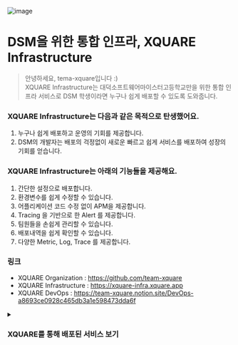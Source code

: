 ![image](https://user-images.githubusercontent.com/67373938/225011454-59943482-b4f7-4a18-adbe-5cf08d711bd4.gif)
# DSM을 위한 통합 인프라, XQUARE Infrastructure
> 안녕하세요, tema-xquare입니다 :)  
XQUARE Infrastructure는 대덕소프트웨어마이스터고등학교만을 위한 통합 인프라 서비스로 DSM 학생이라면 누구나 쉽게 배포할 수 있도록 도와줍니다.

### XQUARE Infrastructure는 다음과 같은 목적으로 탄생했어요.
1. 누구나 쉽게 배포하고 운영의 기회를 제공합니다.
2. DSM의 개발자는 배포의 걱정없이 새로운 빠르고 쉽게 서비스를 배포하여 성장의 기회를 얻습니다.

### XQUARE Infrastructure는 아래의 기능들을 제공해요.
1. 간단한 설정으로 배포합니다.
2. 환경변수를 쉽게 수정할 수 있습니다.
3. 어플리케이션 코드 수정 없이 APM을 제공합니다.
4. Tracing 을 기반으로 한 Alert 를 제공합니다.
5. 팀원들을 손쉽게 관리할 수 있습니다.
6. 배포내역을 쉽게 확인할 수 있습니다.
7. 다양한 Metric, Log, Trace 를 제공합니다.

### 링크
* XQUARE Organization : https://github.com/team-xquare 
* XQUARE Infrastructure : https://xquare-infra.xquare.app
* XQUARE DevOps : https://team-xquare.notion.site/DevOps-a8693ce0928c465db3a1e598473dda6f

<details>
<summary><h3>XQUARE를 통해 배포된 서비스 보기</h3></summary>

### ENTRY

| Service | GitHub | URL |
|---------|--------|-----|
| entry-lts-prod | [GitHub](https://github.com/EntryDSM/Entry-Mono) | [www.entrydsm.hs.kr](https://www.entrydsm.hs.kr) |
| entry-auth-prod | [GitHub](https://github.com/EntryDSM/Entry-Mono) | [auth.entrydsm.hs.kr](https://auth.entrydsm.hs.kr) |
| entry-admission-lts-prod | [GitHub](https://github.com/EntryDSM/Entry-Mono) | [apply.entrydsm.hs.kr](https://apply.entrydsm.hs.kr) |
| entry-admission-admin-lts-prod | [GitHub](https://github.com/EntryDSM/Entry-Mono) | [admin.entrydsm.hs.kr](https://admin.entrydsm.hs.kr) |
| entry-admission-2025-prod | [GitHub](https://github.com/EntryDSM/Entry-Admission) | [entry-admission-admission-dev.entrydsm.hs.kr](https://entry-admission-admission-dev.entrydsm.hs.kr) |
| entry-admission-2025-admin-prod | [GitHub](https://github.com/EntryDSM/Entry-Admission) | [entry-admission-admin-dev.entrydsm.hs.kr](https://entry-admission-admin-dev.entrydsm.hs.kr) |
| entry-admission-2025-auth-prod | [GitHub](https://github.com/EntryDSM/Entry-Admission) | [entry-admission-auth-dev.entrydsm.hs.kr](https://entry-admission-auth-dev.entrydsm.hs.kr) |
| entry-admission-2025-user-prod | [GitHub](https://github.com/EntryDSM/Entry-Admission) | [entry-admission-user-dev.entrydsm.hs.kr](https://entry-admission-user-dev.entrydsm.hs.kr) |
| casper-config-server-prod | [GitHub](https://github.com/EntryDSM/Casper-Config-Server) | [entry-admission-api-config-server-dev.entrydsm.hs.kr](https://entry-admission-api-config-server-dev.entrydsm.hs.kr) |
| casper-feed-stag | [GitHub](https://github.com/EntryDSM/Casper-Feed) | [casper-feed-dev.entrydsm.hs.kr](https://casper-feed-dev.entrydsm.hs.kr) |
| casper-user-stag | [GitHub](https://github.com/EntryDSM/Casper-User) | [casper-user-dev.entrydsm.hs.kr](https://casper-user-dev.entrydsm.hs.kr) |
| casper-status-stag | [GitHub](https://github.com/EntryDSM/Casper-Status) | [casper-status-dev.entrydsm.hs.kr](https://casper-status-dev.entrydsm.hs.kr) |
| casper-schedule-stag | [GitHub](https://github.com/EntryDSM/Casper-Schedule) | [casper-schedule-dev.entrydsm.hs.kr](https://casper-schedule-dev.entrydsm.hs.kr) |

### JOBIS

| Service | GitHub | URL |
|---------|--------|-----|
| be-prod | [GitHub](https://github.com/Team-return/JOBIS-DSM-BE) | [jobis-api.dsmhs.kr](https://jobis-api.dsmhs.kr) |
| be-stag | [GitHub](https://github.com/Team-return/JOBIS-DSM-BE) | [jobis-api-stag.dsmhs.kr](https://jobis-api-stag.dsmhs.kr) |
| fe-admin-prod | [GitHub](https://github.com/Team-return/JOBIS-FE-V2) | [jobis-admin.dsmhs.kr](https://jobis-admin.dsmhs.kr) |
| fe-admin-stag | [GitHub](https://github.com/Team-return/JOBIS-FE-V2) | [jobis-admin-stag.dsmhs.kr](https://jobis-admin-stag.dsmhs.kr) |
| fe-company-prod | [GitHub](https://github.com/Team-return/JOBIS-FE-V2) | [jobis-company.dsmhs.kr](https://jobis-company.dsmhs.kr) |
| fe-company-stag | [GitHub](https://github.com/Team-return/JOBIS-FE-V2) | [jobis-company-stag.dsmhs.kr](https://jobis-company-stag.dsmhs.kr) |
| fe-student-prod | [GitHub](https://github.com/Team-return/JOBIS-FE-V2) | [jobis.dsmhs.kr](https://jobis.dsmhs.kr) |
| fe-student-stag | [GitHub](https://github.com/Team-return/JOBIS-FE-V2) | [jobis-stag.dsmhs.kr](https://jobis-stag.dsmhs.kr) |

### PICK

| Service | GitHub | URL |
|---------|--------|-----|
| pick-core-prod | [GitHub](https://github.com/DSM-PICK/PICK_CORE_SERVER) | [pick-core.dsmhs.kr](https://pick-core.dsmhs.kr) |
| pick-core-stag | [GitHub](https://github.com/DSM-PICK/PICK_CORE_SERVER) | [pick-core-stag.dsmhs.kr](https://pick-core-stag.dsmhs.kr) |
| pick-admin-prod | [GitHub](https://github.com/DSM-PICK/PiCK2024_FRONT_V2) | [pick-admin.dsmhs.kr](https://pick-admin.dsmhs.kr) |
| pick-admin-stag | [GitHub](https://github.com/DSM-PICK/PiCK2024_FRONT_V2) | [pick-admin-stag.dsmhs.kr](https://pick-admin-stag.dsmhs.kr) |
| pick-teacher-prod | [GitHub](https://github.com/DSM-PICK/PiCK2024_FRONT_TEACHER_V2) | [pick-teacher.dsmhs.kr](https://pick-teacher.dsmhs.kr) |
| pick-teacher-stag | [GitHub](https://github.com/DSM-PICK/PiCK2024_FRONT_TEACHER_V2) | [pick-teacher-stag.dsmhs.kr](https://pick-teacher-stag.dsmhs.kr) |

### XQUARE

| Service | GitHub | URL |
|---------|--------|-----|
| xquare-frontend-prod | [GitHub](https://github.com/team-xquare/xquare-frontend-v2) | [infra.dsmhs.kr](https://infra.dsmhs.kr) |
| xquare-frontend-stag | [GitHub](https://github.com/team-xquare/xquare-frontend-v2) | [infra-stag.dsmhs.kr](https://infra-stag.dsmhs.kr) |
| xquare-infra-prod | [GitHub](https://github.com/team-xquare/xquare-infra-backend) | [xquare-api.dsmhs.kr](https://xquare-api.dsmhs.kr) |
| xquare-infra-stag | [GitHub](https://github.com/team-xquare/xquare-infra-backend) | [xquare-api-stag.dsmhs.kr](https://xquare-api-stag.dsmhs.kr) |
| test-backend | [GitHub](https://github.com/team-xquare/test-backend) | [xquare-server.dsmhs.kr](https://xquare-server.dsmhs.kr) |
| test-frontend | [GitHub](https://github.com/team-xquare/test-frontend) | [xquare.dsmhs.kr](https://xquare.dsmhs.kr) |

### DMS

| Service | GitHub | URL |
|---------|--------|-----|
| dms-main-prod | [GitHub](https://github.com/team-aliens/DMS-Backend) | [api-dms.dsmhs.kr](https://api-dms.dsmhs.kr) |
| dms-main-stag | [GitHub](https://github.com/team-aliens/DMS-Backend) | [dev-api-dms.dsmhs.kr](https://dev-api-dms.dsmhs.kr) |
| dms-frontend-prod | [GitHub](https://github.com/team-aliens/DMS-Frontend) | [admin-dms.dsmhs.kr](https://admin-dms.dsmhs.kr) |
| dms-frontend-stag | [GitHub](https://github.com/team-aliens/DMS-Frontend) | [admin-dev-dms.dsmhs.kr](https://admin-dev-dms.dsmhs.kr) |
| dms-webview-prod | [GitHub](https://github.com/team-aliens/dms-webview) | [webview-dms.dsmhs.kr](https://webview-dms.dsmhs.kr) |

### DSMREPO

| Service | GitHub | URL |
|---------|--------|-----|
| whopper-prod | [GitHub](https://github.com/DSM-Repo/Whopper) | [api.dsm-repo.com](https://api.dsm-repo.com) |
| repo-main-prod | [GitHub](https://github.com/DSM-Repo/repo) | [www.dsm-repo.com](https://www.dsm-repo.com) |
| repo-teacher-prod | [GitHub](https://github.com/DSM-Repo/repo) | [teacher.dsm-repo.com](https://teacher.dsm-repo.com) |
| repo-user-prod | [GitHub](https://github.com/DSM-Repo/repo) | [user.dsm-repo.com](https://user.dsm-repo.com) |

### MOZU

| Service | GitHub | URL |
|---------|--------|-----|
| mozu-server-prod | [GitHub](https://github.com/team-mozu/mozu-BE) | [mozu.dsmhs.kr](https://mozu.dsmhs.kr) |
| mozu-server-stag | [GitHub](https://github.com/team-mozu/mozu-BE) | [mozu-stag.dsmhs.kr](https://mozu-stag.dsmhs.kr) |
| mozu-server-v2-prod | [GitHub](https://github.com/team-mozu/mozu-BE-v2) | [mozu-v2-prod.dsmhs.kr](https://mozu-v2-prod.dsmhs.kr) |
| mozu-server-v2-stag | [GitHub](https://github.com/team-mozu/mozu-BE-v2) | [mozu-v2-stag.dsmhs.kr](https://mozu-v2-stag.dsmhs.kr) |

### DAEDONG

| Service | GitHub | URL |
|---------|--------|-----|
| sillok-be-prod | [GitHub](https://github.com/Team-jeong-ho-kim/Sillok_BE) | [sillok-api.dsmhs.kr](https://sillok-api.dsmhs.kr) |

### DAEDONGYEOJIDO

| Service | GitHub | URL |
|---------|--------|-----|
| whispy-prod | [GitHub](https://github.com/Team-jeong-ho-kim/Whispy_BE) | [whispy.dsmhs.kr](https://whispy.dsmhs.kr) |

### DSMAUTHSERVICE

| Service | GitHub | URL |
|---------|--------|-----|
| dsm-login-prod | [GitHub](https://github.com/DAS-DsmAuthService/Dsm-login-server) | [dsm-login.dsmhs.kr](https://dsm-login.dsmhs.kr) |

### NONAMED

| Service | GitHub | URL |
|---------|--------|-----|
| lotura-prod | [GitHub](https://github.com/team-osj/Lotura_BackEnd_V2) | [lotura.dsmhs.kr](https://lotura.dsmhs.kr) |

</details>
